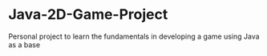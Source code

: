 # Java-2D-Game-Project
Personal project to learn the fundamentals in developing a game using Java as a base
